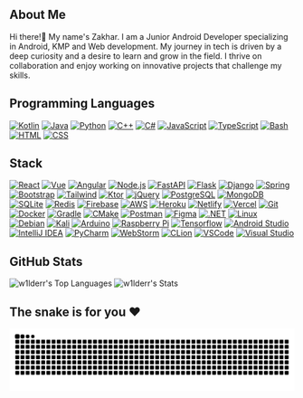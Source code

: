 ## About Me

Hi there!👋 My name's Zakhar. I am a Junior Android Developer specializing in Android, KMP and Web development. My journey in tech is driven by a deep curiosity and a desire to learn and grow in the field. I thrive on collaboration and enjoy working on innovative projects that challenge my skills.

## Programming Languages
[![Kotlin](https://skillicons.dev/icons?i=kotlin)](https://kotlinlang.org)
[![Java](https://skillicons.dev/icons?i=java)](https://www.java.com/)
[![Python](https://skillicons.dev/icons?i=py)](https://www.python.org/)
[![C++](https://skillicons.dev/icons?i=cpp)](https://isocpp.org/)
[![C#](https://skillicons.dev/icons?i=cs)](https://learn.microsoft.com/en-us/dotnet/csharp/)
[![JavaScript](https://skillicons.dev/icons?i=js)](https://developer.mozilla.org/en-US/docs/Web/JavaScript)
[![TypeScript](https://skillicons.dev/icons?i=ts)](https://www.typescriptlang.org/)
[![Bash](https://skillicons.dev/icons?i=bash)](https://www.gnu.org/software/bash/)
[![HTML](https://skillicons.dev/icons?i=html)](https://developer.mozilla.org/en-US/docs/Web/HTML)
[![CSS](https://skillicons.dev/icons?i=css)](https://developer.mozilla.org/en-US/docs/Web/CSS)



## Stack
[![React](https://skillicons.dev/icons?i=react)](https://reactjs.org/)
[![Vue](https://skillicons.dev/icons?i=vue)](https://vuejs.org/)
[![Angular](https://skillicons.dev/icons?i=angular)](https://angular.io/)
[![Node.js](https://skillicons.dev/icons?i=nodejs)](https://nodejs.org/)
[![FastAPI](https://skillicons.dev/icons?i=fastapi)](https://fastapi.tiangolo.com/)
[![Flask](https://skillicons.dev/icons?i=flask)](https://flask.palletsprojects.com/)
[![Django](https://skillicons.dev/icons?i=django)](https://www.djangoproject.com/)
[![Spring](https://skillicons.dev/icons?i=spring)](https://spring.io/)
[![Bootstrap](https://skillicons.dev/icons?i=bootstrap)](https://getbootstrap.com/)
[![Tailwind](https://skillicons.dev/icons?i=tailwind)](https://tailwindcss.com/)
[![Ktor](https://skillicons.dev/icons?i=ktor)](https://ktor.io/)
[![jQuery](https://skillicons.dev/icons?i=jquery)](https://jquery.com/)
[![PostgreSQL](https://skillicons.dev/icons?i=postgres)](https://www.postgresql.org/)
[![MongoDB](https://skillicons.dev/icons?i=mongodb)](https://www.mongodb.com/)
[![SQLite](https://skillicons.dev/icons?i=sqlite)](https://www.sqlite.org/)
[![Redis](https://skillicons.dev/icons?i=redis)](https://redis.io/)
[![Firebase](https://skillicons.dev/icons?i=firebase)](https://firebase.google.com/)
[![AWS](https://skillicons.dev/icons?i=aws)](https://aws.amazon.com/)
[![Heroku](https://skillicons.dev/icons?i=heroku)](https://www.heroku.com/)
[![Netlify](https://skillicons.dev/icons?i=netlify)](https://www.netlify.com/)
[![Vercel](https://skillicons.dev/icons?i=vercel)](https://vercel.com/)
[![Git](https://skillicons.dev/icons?i=git)](https://git-scm.com/)
[![Docker](https://skillicons.dev/icons?i=docker)](https://www.docker.com/)
[![Gradle](https://skillicons.dev/icons?i=gradle)](https://gradle.org/)
[![CMake](https://skillicons.dev/icons?i=cmake)](https://cmake.org/)
[![Postman](https://skillicons.dev/icons?i=postman)](https://www.postman.com/)
[![Figma](https://skillicons.dev/icons?i=figma)](https://figma.com/)
[![.NET](https://skillicons.dev/icons?i=dotnet)](https://dotnet.microsoft.com/)
[![Linux](https://skillicons.dev/icons?i=linux)](https://www.linux.org/)
[![Debian](https://skillicons.dev/icons?i=debian)](https://www.debian.org/)
[![Kali](https://skillicons.dev/icons?i=kali)](https://www.kali.org/)
[![Arduino](https://skillicons.dev/icons?i=arduino)](https://www.arduino.cc/)
[![Raspberry Pi](https://skillicons.dev/icons?i=raspberrypi)](https://www.raspberrypi.com/)
[![Tensorflow](https://skillicons.dev/icons?i=tensorflow)](https://www.tensorflow.org/)
[![Android Studio](https://skillicons.dev/icons?i=androidstudio)](https://developer.android.com/studio)
[![IntelliJ IDEA](https://skillicons.dev/icons?i=idea)](https://www.jetbrains.com/idea/)
[![PyCharm](https://skillicons.dev/icons?i=pycharm)](https://www.jetbrains.com/pycharm/)
[![WebStorm](https://skillicons.dev/icons?i=webstorm)](https://www.jetbrains.com/webstorm/)
[![CLion](https://skillicons.dev/icons?i=clion)](https://www.jetbrains.com/clion/)
[![VSCode](https://skillicons.dev/icons?i=vscode)](https://code.visualstudio.com/)
[![Visual Studio](https://skillicons.dev/icons?i=visualstudio)](https://visualstudio.microsoft.com/)

## GitHub Stats
![w1lderr's Top Languages](https://github-readme-stats.vercel.app/api/top-langs/?username=w1lderr&theme=tokyonight&show_icons=true&hide_border=false&layout=compact)
![w1lderr's Stats](https://github-readme-stats.vercel.app/api?username=w1lderr&theme=tokyonight&show_icons=true&hide_border=false&count_private=false)

## The snake is for you ❤️
<img src="https://raw.githubusercontent.com/r4nol/r4nol/output/snake.svg" alt="Snake animation" />
